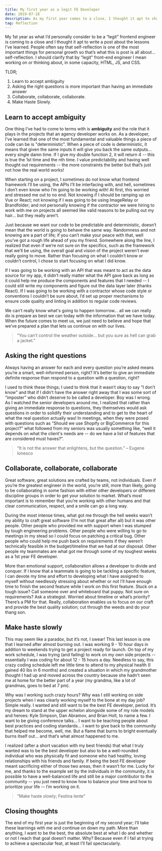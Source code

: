 ```yaml
---
title: My first year as a legit FE Developer
date: 2019-07-18
description: As my first year comes to a close, I thought it apt to share what I thought were the most important things that I learned
tag: Reflection
---
```


My 1st year as what I’d personally consider to be a “legit” frontend engineer is coming to a close and I thought it apt to write a post about the lessons I’ve learned. People often say that self-reflection is one of the most important things for personal growth so that’s what this is post is all about… self-reflection. I should clarify that by “legit” front-end engineer I mean working on or thinking about, in some capacity, HTML, JS, and CSS.  

TLDR;  

  1. Learn to accept ambiguity
  2. Asking the right questions is more important than having an immediate answer
  3. Collaborate, collaborate, collaborate.
  4. Make Haste Slowly.

## Learn to accept ambiguity

One thing I’ve had to come to terms with is **ambiguity** and the role that it plays in the projects that an agency developer works on. As a developer, I’ve learned that one of the most fundamental and valuable things a piece of code can be is "deterministic". When a piece of code is deterministic, it means that given the same inputs it will give you back the same outputs… every single damn time. If I give my double function 2, it will return 4 -- this is true the 1st time and the nth time. I value predictability and having well thought out requirements -- the more constraints the better but that’s just not how the real world works!  

When starting on a project, I sometimes do not know what frontend framework I’ll be using, the APIs I’ll be interfacing with, and hell, sometimes I don’t even know who I’m going to be working with! At first, this worried and stressed me out to no end. Not knowing if I should be ramping up on Vue or React; not knowing if I was going to be using ImageRelay or Brandfolder; and not personally knowing if the contractor we were hiring to work with me on projects all seemed like valid reasons to be pulling out my hair… but they really aren’t. 

Just because we want our code to be predictable and deterministic, doesn’t mean that the world is going to behave the same way. Randomness and not knowing are a part of life;  if you can’t make your peace with that, well you’ve got a rough life ahead of you my friend. Somewhere along the line, I realized that even if we’re not sure on the specifics, such as the framework that we’ll be using, the overall goal and vision of the project weren’t ever really going to move. Rather than focusing on what I couldn’t know or couldn’t control, I chose to start focusing on what I did know.

If I was going to be working with an API that was meant to act as the data source for my app, it didn’t really matter what the API gave back as long as it could help me produce the components and features that I needed -- I could still write my components and figure out the data layer later (thanks React). If I was going to be working with a contractor whose code style or conventions I couldn’t be sure about, I’d set up proper mechanisms to ensure code quality and linting in addition to regular code reviews. 

We can’t really know what's going to happen tomorrow… all we can really do is prepare as best we can today with the information that we have today. When the future comes to meet us, we just need to believe and hope that we’ve prepared a plan that lets us continue on with our lives.

> “You can’t control the weather outside… but you sure as hell can grab a jacket.”

## Asking the right questions

Always having an answer for each and every question you’re asked means you’re a smart, well-informed person, right? It’s better to give an immediate definite response than respond to a question with a question, right?

I used to think these things; I used to think that it wasn’t okay to say “I don’t know” and that if I didn’t have the answer right away that I was some sort of “imposter” who didn’t deserve to be called a developer. Boy was I wrong. As I watched the senior developers around me, I realized that rather than giving an immediate response to questions, they themselves would ask questions in order to solidify their understanding and to get to the heart of what the real question actually was! In meetings, when they were posed with questions such as “Should we use Shopify or BigCommerce for this project?” what followed from my seniors was usually something like, “well it depends on what the client's needs are -- do we have a list of features that are considered must haves?”.

> “It is not the answer that enlightens, but the question.” – Eugene Ionesco

## Collaborate, collaborate, collaborate

Great software, great solutions are crafted by teams, not individuals. Even if you’re the greatest engineer in the world, you’re still, more than likely, going to be collaborating in some fashion with either other developers or different discipline groups in order to get your solution to market. What’s most important is to remember that you’re working with other humans and that clear communication, respect, and a smile can go a long way.

During the most intense times, what got me through the hell weeks wasn’t my ability to craft great software (I’m not that great after all) but it was other people. Other people who provided me with support when I was stumped by tough engineering problems. Other people who were willing to go to meetings in my stead so I could focus on patching a critical bug. Other people who could help me push back on requirements if they weren’t technically feasible in the budget/timeline that we had at our disposal. Other people  my teammates are what got me through some of my toughest weeks as a 1st year FE developer.

More than emotional support, collaboration allows a developer to divide and conquer. If I know that a teammate is going to be tackling a specific feature, I can devote my time and effort to developing what I have assigned to myself without needlessly stressing about whether or not I’ll have enough time to finish the second feature while I work on this first feature. Stuck on a tough issue? Call someone over and whiteboard that puppy. Not sure on requirements? Ask a strategist. Worried about timeline or what’s priority? There’s a PM for that. Really, collaboration enables us to focus on our craft and provide the best quality solution; cut through the weeds and do your thang son.

## Make haste slowly

This may seem like a paradox, but it’s not, I swear! This last lesson is one that I learned after almost burning out. I was working 9 - 10 hour days in addition to weekends trying to get a project ready for launch. On top of my work schedule, I was trying (and failing) to work on my own side projects -- essentially I was coding for about 12 - 15 hours a day. Needless to say, this crazy coding schedule left me little time to attend to my physical health (I gained 40 lbs in 6 months) and created a situation in which my grandmother thought I had up and moved across the country because she hadn’t seen me at home for the better part of a year (my grandma, like a lot of grandmas, goes to bed at 7 pm). 

Why was I working such crazy hours? Why was I still working on side projects when I was clearly working myself to the bone at my day job? Simple really. I wanted and still want to be the best FE developer, period. It’s my dream to stand at the upper echelon alongside some of my role models and heroes: Kyle Simpson, Dan Abramov, and Brian Holt, to name a few. I want to be giving conference talks… I want to be teaching people about best practices and coding standards… I want to give back to the community that helped me become, well, me. But a flame that burns to bright eventually burns itself out… and that’s what almost happened to me. 

I realized (after a short vacation with my best friends) that what I truly wanted was to be the best developer but also to be a well-rounded individual who was physically fit and someone who had healthy, loving relationships with his friends and family. If being the best FE developer meant sacrificing either of those two areas, then it wasn’t for me. Lucky for me, and thanks to the example set by the individuals in the community, it is possible to have a well-balanced life and still be a major contributor to the community -- you just need to know how to balance your time and how to prioritize your life -- I’m working on it. 

> "Make haste slowly; Festina lente"

## Closing thoughts

The end of my first year is just the beginning of my second year; I’ll take these learnings with me and continue on down my path. More than anything, I want to be the best, the absolute best at what I do and whether or not I reach that goal doesn’t matter. Why? Because even if I fail at trying to achieve a spectacular feat, at least I’ll fail spectacularly.
